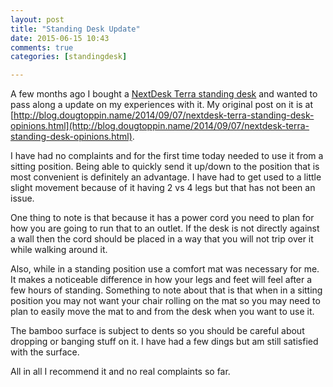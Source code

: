 ```yaml
---
layout: post
title: "Standing Desk Update"
date: 2015-06-15 10:43
comments: true
categories: [standingdesk]

---
```

A few months ago I bought a [NextDesk Terra standing desk](http://www.nextdesks.com/terra) and wanted to pass along a update on my experiences with it.
My original post on it is at [http://blog.dougtoppin.name/2014/09/07/nextdesk-terra-standing-desk-opinions.html](http://blog.dougtoppin.name/2014/09/07/nextdesk-terra-standing-desk-opinions.html).

I have had no complaints and for the first time today needed to use it from a sitting position.
Being able to quickly send it up/down to the position that is most convenient is definitely an advantage.
I have had to get used to a little slight movement because of it having 2 vs 4 legs but that has not been an issue.

One thing to note is that because it has a power cord you need to plan for how you are going to run that to an outlet.
If the desk is not directly against a wall then the cord should be placed in a way that you will not trip over it while walking around it.

Also, while in a standing position use a comfort mat was necessary for me.
It makes a noticeable difference in how your legs and feet will feel after a few hours of standing. Something to note about that is that when in a sitting position you may not want your chair rolling on the mat so you may need to plan to easily move the mat to and from the desk when you want to use it.

The bamboo surface is subject to dents so you should be careful about dropping or banging stuff on it. I have had a few dings but am still satisfied with the surface.

All in all I recommend it and no real complaints so far.



